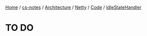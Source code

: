 [Home](https://mengxianbin.github.io) /
[cs-notes](https://mengxianbin.github.io/cs-notes/content) /
[Architecture](https://mengxianbin.github.io/cs-notes/content/Architecture) /
[Netty](https://mengxianbin.github.io/cs-notes/content/Architecture/Netty) /
[Code](https://mengxianbin.github.io/cs-notes/content/Architecture/Netty/Code) /
[IdleStateHandler](https://mengxianbin.github.io/cs-notes/content/Architecture/Netty/Code/IdleStateHandler)

# TO DO
